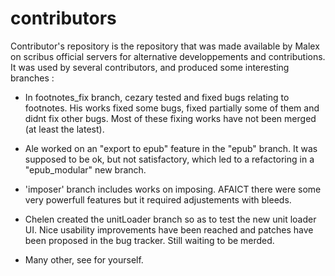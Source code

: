 contributors
============
Contributor's repository is the repository that was made available by Malex on scribus official servers for alternative developpements and contributions.
It was used by several contributors, and produced some interesting branches :

- In footnotes_fix branch, cezary tested and fixed bugs relating to footnotes. His works fixed some bugs, fixed partially some of them and didnt fix other bugs. Most of these fixing works have not been merged (at least the latest).

- Ale worked on an "export to epub" feature in the "epub" branch. It was supposed to be ok, but not satisfactory, which led to a refactoring in a "epub_modular" new branch.

- 'imposer' branch includes works on imposing. AFAICT there were some very powerfull features but it required adjustements with bleeds.

- Chelen created the unitLoader branch so as to test the new unit loader UI. Nice usability improvements have been reached and patches have been proposed in the bug tracker. Still waiting to be merded.

- Many other, see for yourself.
